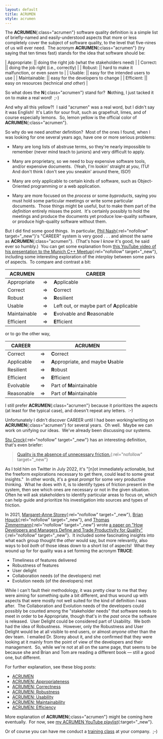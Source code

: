 ```yaml
---
layout: default
title: ACRUMEN
style: acrumen
---
```


The
**ACRUMEN**{:class="acrumen"}
software quality definition
is a simple list of
briefly-named and easily-understood aspects
that more or less completely cover the subject of
software quality,
to the level that five-nines of us will ever need.&nbsp;
The acronym **ACRUMEN**{:class="acrumen"}
(try saying that ten times fast)
stands for the idea that software should be:

<div class="acrumen-table-marker"></div>

| Appropriate: || doing the right job (what the stakeholders need) |
| Correct: || doing the job right (i.e., correctly) |
| Robust: || hard to make it malfunction, or even _seem_ to |
| Usable: || easy for the intended users to use |
| Maintainable: || easy for the developers to change |
| Efficient: || easy on resources (technical _and other_) |

So what does the **N**{:class="acrumen"} stand for?&nbsp;
**N**othing, I just tacked it on to make a real word!&nbsp; ;-)

And why all this <span class="acrumen">yellow</span>?!&nbsp;
I said "acrumen" was a real word, but I didn't say it was English!&nbsp;
It's Latin for sour fruit,
such as grapefruit, limes, and of course especially lemons.&nbsp;
So, lemon yellow is the official color of
**ACRUMEN**{:class="acrumen"}.

So why do we need another definition?&nbsp;
Most of the ones I found,
when I was looking for one several years ago,
have one or more serious problems:

- Many are long lists of abstruse terms,
so they're nearly impossible to remember
(never mind teach to juniors)
and very difficult to apply.

- Many are proprietary, so we need to buy
expensive software tools,
and/or
expensive documents.&nbsp;
(Yeah, I'm lookin' straight at _you_, ITU!&nbsp;
And don't think I don't see you sneakin' around there, ISO!)

- Many are only applicable to certain kinds of software,
such as
Object-Oriented programming
or
a web application.

- Many are more focused on the _process_ or some _byproducts_,
saying you must
hold some particular meetings
or write some particular documents.&nbsp;
Those things might be useful,
but to make them part of the _definition_
entirely misses the point.&nbsp;
It's certainly possibly to hold the meetings and produce the documents
yet produce low-quality software,
or produce high-quality software without them.

But I did find some good things.&nbsp;
In particular,
[Phil Nash](https://levelofindirection.com/){:rel="nofollow" target="_new"}'s
"CAREER" system is very good . . .
and almost the same as **ACRUMEN**{:class="acrumen"}.&nbsp;
(That's how I _know_ it's good,
he said ever so humbly.)&nbsp;
You can get some explanation from
[this YouTube video of his presentation to the Munich C++ Meetup](https://www.youtube.com/watch?v=ipHIw3xfoUM){:rel="nofollow" target="_new"},
including some interesting exploration of
the _interplay_ between some pairs of aspects.&nbsp;
To compare and contrast a bit:

<div class="acrumen-to-career-table-marker"></div>

| ACRUMEN || **CAREER** |
|--|--|--|
| Appropriate | &nbsp;=>&nbsp; | **A**pplicable |
| Correct | &nbsp;=>&nbsp; | **C**orrect |
| Robust | &nbsp;=>&nbsp; | **R**esilient |
| Usable | &nbsp;=>&nbsp; | Left out, or maybe part of **A**pplicable |
| Maintainable | &nbsp;=>&nbsp; | **E**volvable and **R**easonable |
| Efficient | &nbsp;=>&nbsp; | **E**fficient |

or to go the other way,

<div class="career-to-acrumen-table-marker"></div>

| **CAREER** || ACRUMEN |
|--|--|--|
| Correct | &nbsp;=>&nbsp; | **C**orrect |
| Applicable | &nbsp;=>&nbsp; | **A**ppropriate, and maybe **U**sable |
| Resilient | &nbsp;=>&nbsp; | **R**obust |
| Efficient | &nbsp;=>&nbsp; | **E**fficient |
| Evolvable | &nbsp;=>&nbsp; | Part of **M**aintainable |
| Reasonable | &nbsp;=>&nbsp; | Part of **M**aintainable |

I still prefer **ACRUMEN**{:class="acrumen"} because
it prioritizes the aspects
(at least for the typical case),
and doesn't repeat any letters.&nbsp; :-)

Unfortunately I didn't discover CAREER until I had been
working/writing on **ACRUMEN**{:class="acrumen"}
for several years.&nbsp;
Oh well.&nbsp;
Maybe we can work on unifying our ideas.&nbsp;
We've already been discussing our systems.

[Stu Crock](https://twitter.com/StooCrock){:rel="nofollow" target="_new"}
has an interesting definition, that's even briefer:

> [Quality is the absence of unnecessary friction.](https://dragonsforelevenses.com/2021/09/03/a-useable-definition-of-quality/){:rel="nofollow" target="_new"}

As I told him on Twitter in July 2022, it's
"[n]ot immediately actionable,
but the freeform explorations necessary to get there,
could lead to some great insights."&nbsp;
In other words, it's a great _prompt_
for some very productive thinking.&nbsp;
What he does with it,
is to identify types of friction present in the system,
then see which ones are necessary or not in the given situation.&nbsp;
Often he will ask stakeholders to identify particular areas to focus on,
which can help guide and prioritize
his investigation into sources and types of friction.

In 2021,
[Margaret-Anne Storey](https://www.margaretstorey.com/){:rel="nofollow" target="_new"},
[Brian Houck](https://www.linkedin.com/in/brian-houck-b4123132){:rel="nofollow" target="_new"}, and
[Thomas Zimmermann](https://thomas-zimmermann.com/){:rel="nofollow" target="_new"}
wrote
[a paper on
"How Developers and Managers Define and Trade Productivity for Quality"](https://arxiv.org/abs/2111.04302){:rel="nofollow" target="_new"}.&nbsp;
It included some fascinating insights into
what each group thought the _other_ would say,
but more relevantly,
also ways to boil _both_ of those ideas down to a short list of aspects!&nbsp;
What they wound up for for quality was a set forming the acronym **TRUCE**:

<div class="truce-list-marker"></div>

- Timeliness of features delivered
- Robustness of features
- User delight
- Collaboration needs (of the developers) met
- Evolution needs (of the developers) met

While I can't fault their methodology,
it was pretty clear to me that
they were aiming for something quite a bit different,
and thus wound up with aspects that were
mostly not well suited for
the kind of definition _I_ was after.&nbsp;
The Collaboration and Evolution needs of the developers
could possibly be counted among the "stakeholder needs"
that software needs to meet in order to be Appropriate,
though that's in the _past_ once the software is released.&nbsp;
User Delight could be considered part of Usability.&nbsp;
We both had the idea of Robustness.&nbsp;
However, only the Robustness and User Delight
would be at all visible to end users,
or almost _anyone_ other than the dev team.&nbsp;
I emailed Dr. Storey about it,
and she confirmed
that they were looking at it mainly from the point of view
of the developers and their management.&nbsp;
So, while we're not at all on the same page,
that seems to be because
she and Brian and Tom are reading a different book &mdash;
still a good one, but different.

For further explanation, see these blog posts:

- [ACRUMEN](/blog/ACRUMEN)
- [ACRUMEN: Appropriateness](/blog/acrumen-appropriateness)
- [ACRUMEN: Correctness](/blog/acrumen-correctness)
- [ACRUMEN: Robustness](/blog/acrumen-robustness)
- [ACRUMEN: Usability](/blog/acrumen-usability)
- [ACRUMEN: Maintainability](/blog/acrumen-maintainability)
- [ACRUMEN: Efficiency](/blog/acrumen-efficiency)

More explanation of **ACRUMEN**{:class="acrumen"}
might be coming here eventually.&nbsp;
For now, see
[my ACRUMEN YouTube playlist](https://www.youtube.com/playlist?list=PLMrm16n64BuaRo9N8xY8OnTOWZ5K2aFG1){:target="_new"}.

Or of course
you can have me
conduct a
[training class](training)
at your company.&nbsp;
;-)

